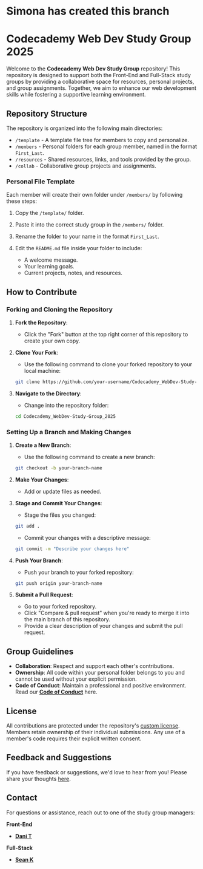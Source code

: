# Simona has created this branch

# Codecademy Web Dev Study Group 2025

Welcome to the **Codecademy Web Dev Study Group** repository! This repository is designed to support both the Front-End and Full-Stack study groups by providing a collaborative space for resources, personal projects, and group assignments. Together, we aim to enhance our web development skills while fostering a supportive learning environment.

## Repository Structure

The repository is organized into the following main directories:

- `/template` - A template file tree for members to copy and personalize.
- `/members` - Personal folders for each group member, named in the format `First_Last`.
- `/resources` - Shared resources, links, and tools provided by the group.
- `/collab` - Collaborative group projects and assignments.

### **Personal File Template**

Each member will create their own folder under `/members/` by following these steps:

1. Copy the `/template/` folder.

2. Paste it into the correct study group in the `/members/` folder.

3. Rename the folder to your name in the format `First_Last`.

4. Edit the `README.md` file inside your folder to include:

    - A welcome message.
    - Your learning goals.
    - Current projects, notes, and resources.

## How to Contribute

### Forking and Cloning the Repository

1. **Fork the Repository**:

    - Click the "Fork" button at the top right corner of this repository to create your own copy.

2. **Clone Your Fork**:

    - Use the following command to clone your forked repository to your local machine:

    ```bash
    git clone https://github.com/your-username/Codecademy_WebDev-Study-Group_2025.git
    ```

3. **Navigate to the Directory**:

    - Change into the repository folder:

    ```bash
    cd Codecademy_WebDev-Study-Group_2025
    ```

### Setting Up a Branch and Making Changes

1. **Create a New Branch**:

    - Use the following command to create a new branch:

    ```bash
    git checkout -b your-branch-name
    ```

2. **Make Your Changes**:

    - Add or update files as needed.

3. **Stage and Commit Your Changes**:

    - Stage the files you changed:

    ```bash
    git add .
    ```

    - Commit your changes with a descriptive message:

    ```bash
    git commit -m "Describe your changes here"
    ```

4. **Push Your Branch**:

    - Push your branch to your forked repository:

    ```bash
    git push origin your-branch-name
    ```

5. **Submit a Pull Request**:

    - Go to your forked repository.
    - Click "Compare & pull request" when you're ready to merge it into the main branch of this repository.
    - Provide a clear description of your changes and submit the pull request.

## Group Guidelines

- **Collaboration**: Respect and support each other's contributions.
- **Ownership**: All code within your personal folder belongs to you and cannot be used without your explicit permission.
- **Code of Conduct**: Maintain a professional and positive environment. Read our [**Code of Conduct**](./CODE_OF_CONDUCT.md) here.

## License

All contributions are protected under the repository's [custom license](./LICENSE.md). Members retain ownership of their individual submissions. Any use of a member's code requires their explicit written consent.

## Feedback and Suggestions

If you have feedback or suggestions, we'd love to hear from you! Please share your thoughts [here](https://github.com/danitellini/Codecademy_WebDev-Study-Group_2025/discussions/categories/feedback-and-suggestions).

## Contact

For questions or assistance, reach out to one of the study group managers:

**Front-End**

- [**Dani T**](https://community.codecademy.com/u/8e235244)

**Full-Stack**

- [**Sean K**](https://community.codecademy.com/u/a6ff2e17)
